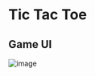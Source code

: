 # Tic Tac Toe
## Game UI
![image](https://github.com/kmishraa/tic-tac-toe/assets/104066423/133ef603-ea6f-4128-bec7-7df50288e759)


